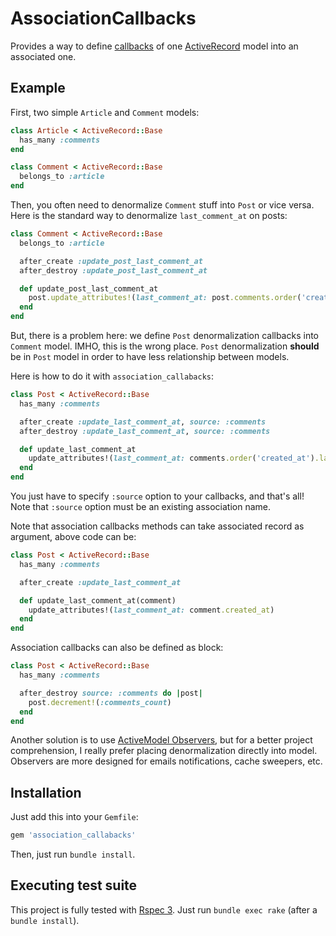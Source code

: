 # AssociationCallbacks

Provides a way to define [callbacks](http://api.rubyonrails.org/classes/ActiveModel/Callbacks.html)
of one [ActiveRecord](http://api.rubyonrails.org/classes/ActiveRecord/Base.html)
model into an associated one.

## Example

First, two simple `Article` and `Comment` models:

```ruby
class Article < ActiveRecord::Base
  has_many :comments
end

class Comment < ActiveRecord::Base
  belongs_to :article
end
```

Then, you often need to denormalize `Comment` stuff into `Post` or vice versa.
Here is the standard way to denormalize `last_comment_at` on posts:

```ruby
class Comment < ActiveRecord::Base
  belongs_to :article

  after_create :update_post_last_comment_at
  after_destroy :update_post_last_comment_at

  def update_post_last_comment_at
    post.update_attributes!(last_comment_at: post.comments.order('created_at').last.try(:created_at))
  end
end
```

But, there is a problem here: we define `Post` denormalization callbacks into
`Comment` model. IMHO, this is the wrong place. `Post` denormalization
**should** be in `Post` model in order to have less relationship between
models.

Here is how to do it with `association_callabacks`:

```ruby
class Post < ActiveRecord::Base
  has_many :comments

  after_create :update_last_comment_at, source: :comments
  after_destroy :update_last_comment_at, source: :comments

  def update_last_comment_at
    update_attributes!(last_comment_at: comments.order('created_at').last.try(:created_at))
  end
end
```

You just have to specify `:source` option to your callbacks, and that's all!
Note that `:source` option must be an existing association name.

Note that association callbacks methods can take associated record as
argument, above code can be:

```ruby
class Post < ActiveRecord::Base
  has_many :comments

  after_create :update_last_comment_at

  def update_last_comment_at(comment)
    update_attributes!(last_comment_at: comment.created_at)
  end
end
```

Association callbacks can also be defined as block:

```ruby
class Post < ActiveRecord::Base
  has_many :comments

  after_destroy source: :comments do |post|
    post.decrement!(:comments_count)
  end
end
```

Another solution is to use [ActiveModel Observers](http://api.rubyonrails.org/classes/ActiveModel/Observer.html),
but for a better project comprehension, I really prefer placing denormalization
directly into model. Observers are more designed for emails notifications,
cache sweepers, etc.

## Installation

Just add this into your `Gemfile`:

```ruby
gem 'association_callabacks'
```

Then, just run `bundle install`.

## Executing test suite

This project is fully tested with [Rspec 3](http://github.com/rspec/rspec).
Just run `bundle exec rake` (after a `bundle install`).
